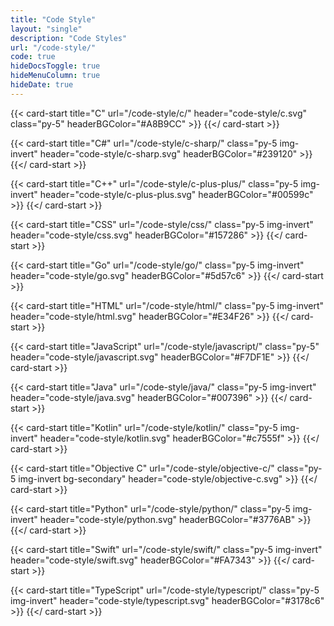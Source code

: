 ```yaml
---
title: "Code Style"
layout: "single"
description: "Code Styles"
url: "/code-style/"
code: true
hideDocsToggle: true
hideMenuColumn: true
hideDate: true
---
```


<div class="row row-cols-2 row-cols-sm-3 row-cols-lg-4 row-cols-xl-7">

{{< card-start title="C" url="/code-style/c/" header="code-style/c.svg" class="py-5" headerBGColor="#A8B9CC" >}}
{{</ card-start >}}

{{< card-start title="C#" url="/code-style/c-sharp/" class="py-5 img-invert" header="code-style/c-sharp.svg" headerBGColor="#239120" >}}
{{</ card-start >}}

{{< card-start title="C++" url="/code-style/c-plus-plus/" class="py-5 img-invert" header="code-style/c-plus-plus.svg" headerBGColor="#00599c" >}}
{{</ card-start >}}

{{< card-start title="CSS" url="/code-style/css/" class="py-5 img-invert" header="code-style/css.svg" headerBGColor="#157286" >}}
{{</ card-start >}}

{{< card-start title="Go" url="/code-style/go/" class="py-5 img-invert" header="code-style/go.svg" headerBGColor="#5d57c6" >}}
{{</ card-start >}}

{{< card-start title="HTML" url="/code-style/html/" class="py-5 img-invert" header="code-style/html.svg" headerBGColor="#E34F26" >}}
{{</ card-start >}}

{{< card-start title="JavaScript" url="/code-style/javascript/" class="py-5" header="code-style/javascript.svg" headerBGColor="#F7DF1E" >}}
{{</ card-start >}}

{{< card-start title="Java" url="/code-style/java/" class="py-5 img-invert" header="code-style/java.svg" headerBGColor="#007396" >}}
{{</ card-start >}}

{{< card-start title="Kotlin" url="/code-style/kotlin/" class="py-5 img-invert" header="code-style/kotlin.svg" headerBGColor="#c7555f" >}}
{{</ card-start >}}

{{< card-start title="Objective C" url="/code-style/objective-c/" class="py-5 img-invert bg-secondary" header="code-style/objective-c.svg" >}}
{{</ card-start >}}

{{< card-start title="Python" url="/code-style/python/" class="py-5 img-invert" header="code-style/python.svg" headerBGColor="#3776AB" >}}
{{</ card-start >}}

{{< card-start title="Swift" url="/code-style/swift/" class="py-5 img-invert" header="code-style/swift.svg" headerBGColor="#FA7343" >}}
{{</ card-start >}}

{{< card-start title="TypeScript" url="/code-style/typescript/" class="py-5 img-invert" header="code-style/typescript.svg" headerBGColor="#3178c6" >}}
{{</ card-start >}}

</div>
